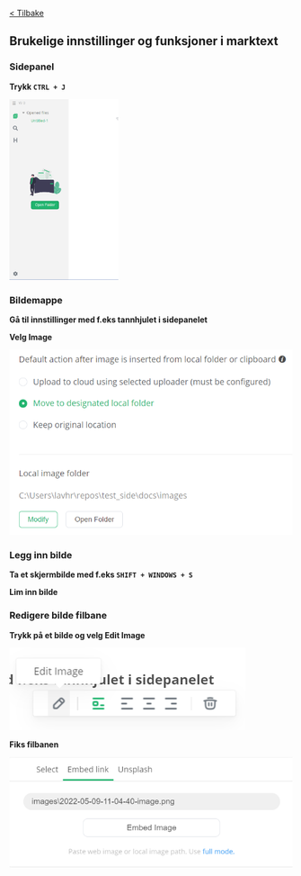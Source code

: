 [< Tilbake](index.md)

## Brukelige innstillinger og funksjoner i marktext

### Sidepanel

**Trykk `CTRL + J`**

<img src="images/2022-05-09-11-49-06-image.png" title="" alt="" width="194">

### Bildemappe

**Gå til innstillinger med f.eks tannhjulet i sidepanelet**

**Velg Image**

![](images\2022-05-09-11-04-40-image.png)

### Legg inn bilde

**Ta et skjermbilde med f.eks `SHIFT + WINDOWS + S`**

**Lim inn bilde**

### Redigere bilde filbane

**Trykk på et bilde og velg Edit Image**

![](images\2022-05-09-11-53-52-image.png)

**Fiks filbanen**

![](images\2022-05-09-11-54-19-image.png)
